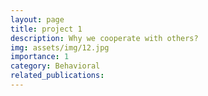 ```yaml
---
layout: page
title: project 1
description: Why we cooperate with others?
img: assets/img/12.jpg
importance: 1
category: Behavioral
related_publications: 
---
```

